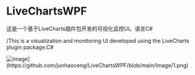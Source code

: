 # LiveChartsWPF
这是一个基于LiveCharts插件包开发的可视化监控UI。语言C#


/This is a visualization and monitoring UI developed using the LiveCharts plugin package.C#

![image]([https://github.com/junhaoceng/LiveChartsWPF/Image/1.png](https://github.com/junhaoceng/LiveChartsWPF/blob/main/Image/1.png))](https://github.com/junhaoceng/LiveChartsWPF/blob/main/Image/1.png)
